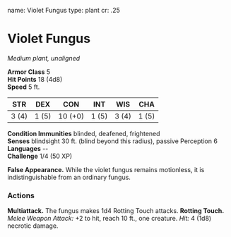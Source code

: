 name: Violet Fungus
type: plant
cr: .25

# Violet Fungus 
_Medium plant, unaligned_

**Armor Class** 5    
**Hit Points** 18 (4d8)    
**Speed** 5 ft. 

| STR     | DEX     | CON     | INT     | WIS     | CHA     |
|---------|---------|---------|---------|---------|---------|
| 3 (4) | 1 (5) | 10 (+0) | 1 (5) | 3 (4) | 1 (5) |

**Condition Immunities** blinded, deafened, frightened    
**Senses** blindsight 30 ft. (blind beyond this radius), passive Perception 6    
**Languages** --    
**Challenge** 1/4 (50 XP) 

**False Appearance.** While the violet fungus remains motionless, it is indistinguishable from an ordinary fungus. 

### Actions 
**Multiattack.** The fungus makes 1d4 Rotting Touch attacks. 
**Rotting Touch.** _Melee Weapon Attack:_ +2 to hit, reach 10 ft., one creature. _Hit:_ 4 (1d8) necrotic damage.
